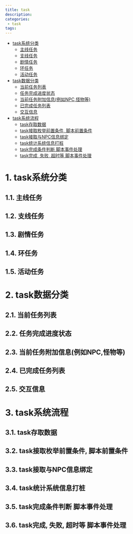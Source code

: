 ```yaml
---
title: task
description:
categories:
 - task
tags:
---
```

<!-- TOC -->

- [task系统分类](#task系统分类)
    - [主线任务](#主线任务)
    - [支线任务](#支线任务)
    - [剧情任务](#剧情任务)
    - [环任务](#环任务)
    - [活动任务](#活动任务)
- [task数据分类](#task数据分类)
    - [当前任务列表](#当前任务列表)
    - [任务完成进度状态](#任务完成进度状态)
    - [当前任务附加信息(例如NPC,怪物等)](#当前任务附加信息例如npc怪物等)
    - [已完成任务列表](#已完成任务列表)
    - [交互信息](#交互信息)
- [task系统流程](#task系统流程)
    - [task存取数据](#task存取数据)
    - [task接取枚举前置条件, 脚本前置条件](#task接取枚举前置条件-脚本前置条件)
    - [task接取与NPC信息绑定](#task接取与npc信息绑定)
    - [task统计系统信息打桩](#task统计系统信息打桩)
    - [task完成条件判断 脚本事件处理](#task完成条件判断-脚本事件处理)
    - [task完成, 失败, 超时等 脚本事件处理](#task完成-失败-超时等-脚本事件处理)

<!-- /TOC -->

# 1. task系统分类

## 1.1. 主线任务

## 1.2. 支线任务

## 1.3. 剧情任务

## 1.4. 环任务

## 1.5. 活动任务

# 2. task数据分类

## 2.1. 当前任务列表

## 2.2. 任务完成进度状态

## 2.3. 当前任务附加信息(例如NPC,怪物等)

## 2.4. 已完成任务列表

## 2.5. 交互信息

# 3. task系统流程

## 3.1. task存取数据

## 3.2. task接取枚举前置条件, 脚本前置条件

## 3.3. task接取与NPC信息绑定

## 3.4. task统计系统信息打桩

## 3.5. task完成条件判断 脚本事件处理

## 3.6. task完成, 失败, 超时等 脚本事件处理
